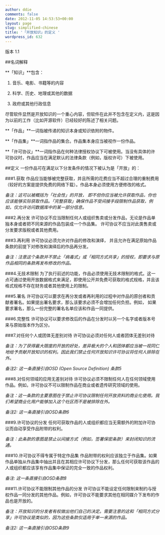 ```yaml
---
author: ddie
comments: false
date: 2012-11-05 14:53:53+00:00
layout: page
slug: simplified-chinese
title: '「开放知识」的定义 '
wordpress_id: 632
---
```


版本 1.1

##名词解释

**「知识」**包含：

1. 音乐、电影、书籍等的内容

2. 科学、历史、地理或其他的数据

3. 政府或其他行政信息

尽管软件显然是开放知识的一个重心内容，但软件在此并不包含在定义内，这是因为以前的工作（比如开源软件）已经较好的陈述了相关问题。

**「作品」**一词指被传递的知识本身或知识依附的物件。

**「作品集」**一词指作品的集合。作品集本身应当被视作一份作品。

**「许可协议」**一词指作品在何种法律授权协议下可被使用。当没有具体的许可协议时，作品应当在满足默认的法律条款（例如，版权许可）下被使用。

##定义
一份作品可在满足以下分发条件的情况下被认为是「开放」的：

###1.获取
作品应当能够被完整获取，并且所需的花费应当不超过合理的重制费用 （较好的方案是提供免费的网络下载）。作品本身必须使用方便修改的格式。

*备注：这可以被概括为「社会性」的开放， 即不但你应当被允许获取作品，你也应该能够实际获取作品。「完整获取」确保作品不受间接手段限制作品获取，例如，仅允许访问数据库中的某一部分信息。*

###2.再分发
许可协议不应当限制任何人或组织售卖或分发作品，无论是作品单独本身或者把不同来源的作品包装成一个作品集。 许可协议不应当对此类售卖或分发要求版税或者其他费用。

###3.再利用
许可协议必须允许对作品的修改和演绎， 并且允许在满足原始作品条款的前提下对修改和演绎后的作品再分发。

*备注：注意这个条款并不禁止「病毒式」或「相同方式共享」的授权，即要求与原作品相同的条款再发布修改的作品。*

###4.无技术限制
为了执行前述的功能，作品必须使用无技术限制的格式。这一点可通过使用开放数据格式来满足，即使用公开并免费可获取的格式规格，并且该格式规格不存在财务或者其他使用上的限制。

###5.署名
许可协议可以要求在再分发或者再利用的过程中对作品的原创者和贡献者署名。如果提出署名要求，那么该要求必须不会增加任何负担。例如， 如果要求署名，那么一份完整的署名名单应该和作品一同提供。 

###6.完整性
许可协议可以要求修改后的作品在分发时以另一个名字或者版本号来与原始版本作为区分。

###7.对任何个人或团体无差别对待
许可协议必须对任何人或者团体无差别对待

*备注：为了获得最大限度的开放的好处，差异极大的个人和团体都应当被一视同仁地给予贡献开放知识的权利。因此我们禁止任何开放知识许可协议将任何人排除在外。*

*备注2: 这一条直接引自OSD (Open Source Definition) 条款5*

###8.对任何领域的应用无差别对待
许可协议必须不限制任何人在任何领域使用作品。例如，许可协议不可以限制作品在商业或者遗传研究领域的使用。

*备注：这一条款的主要意图在于禁止许可协议限制任何开放资料的商业化使用。我们希望商业化用户能够加入这个社区而不是被排除在外。*

*备注2: 这一条直接引自OSD条款6*

###9.许可协议的分发
任何可获取作品的人或组织都应当无需额外的附加许可协议而自动享受作品附带的权利。

*备注：此条款的意图是禁止以间接方式（例如，签署保密条款）来封闭知识的流通。*

###10.许可协议不得专属于特定作品集
作品附带的权利应该独立于作品集。如果作品单独从作品集中抽出并且在其相应许可协议下分发，那么任何可获取该作品的人或组织都应该享有作品集中保证的完全一致的作品权利。

*备注: 这一条直接引自OSD条款8*

###11.许可协议不能限制其他作品的分发
许可协议不能设定任何限制来制约与授权作品一同分发的其他作品。例如，许可协议不能要求其他在相同媒介下发布的作品也是开放的。

*备注：开放知识的分发者有权做出他们自己的决定。需要注意的这和「相同方式分享」许可协议是类似的，因为这些条款仅适用于单一来源的作品。*

*备注2: 这一条直接引自OSD条款9*

